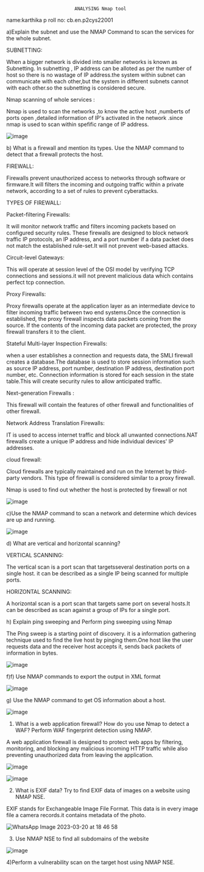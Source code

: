                              ANALYSING Nmap tool

 name:karthika p
 roll no: cb.en.p2cys22001


a)Explain the subnet and use the NMAP Command to scan the services for the whole subnet.
 
SUBNETTING:
 
When a bigger network is divided into smaller networks is known as Subnetting. In subnetting , IP address can be alloted as per the number of host so there is no wastage of IP address.the system within subnet can communicate with each other,but the system in different subnets cannot with each other.so the subnetting is considered secure. 

Nmap scanning of whole services :
 
Nmap is used to scan the networks ,to know the active host ,numberts of ports open ,detailed information of IP's activated in the network .since nmap is used to scan within spefific range of IP address.

![image](https://user-images.githubusercontent.com/122804908/226361305-7205825e-bc72-47fa-bf0a-4c8cbcc0661a.png)


b) What is a firewall and mention its types. Use the NMAP command to detect that a firewall protects  the host.

FIREWALL:

Firewalls prevent unauthorized access to networks through software or firmware.It will filters the incoming and outgoing traffic within a private network, according to a set of rules to  prevent cyberattacks. 

TYPES OF FIREWALL:

Packet-filtering Firewalls:

It will monitor network traffic and filters incoming packets based on configured security rules. These firewalls are designed to block network traffic IP protocols, an IP address, and a port number if a data packet does not match the established rule-set.It will not prevent web-based attacks.

Circuit-level Gateways:

This will operate at  session level  of the OSI model by verifying TCP  connections and sessions.it will  not prevent malicious data which contains perfect tcp connection.

Proxy Firewalls:

Proxy firewalls operate at the application layer as an intermediate device to filter incoming traffic between two end systems.Once the connection is established, the proxy firewall inspects data packets coming from the source. If the contents of the incoming data packet are protected, the proxy firewall transfers it to the client. 

Stateful Multi-layer Inspection Firewalls:

when a user establishes a connection and requests data, the SMLI firewall creates a database.The database is used to store session information such as source IP address, port number, destination IP address, destination port number, etc. Connection information is stored for each session in the state table.This will  create  security rules to allow anticipated traffic.

Next-generation Firewalls :

This firewall will contain the features of other firewall and functionalities of other firewall.

Network Address Translation  Firewalls:

IT is used to access internet traffic  and block all unwanted connections.NAT firewalls create a unique IP address and hide individual devices' IP addresses.

cloud firewall:

Cloud firewalls are typically maintained and run on the Internet by third-party vendors. This type of firewall is considered similar to a proxy firewall. 

Nmap is used to find out whether the host is protected by firewall or not

![image](https://user-images.githubusercontent.com/122804908/226339023-ca5e478a-0980-45dc-b6c8-69b706dfccfd.png)


c)Use the NMAP command to scan a network and determine which devices are up and running.

![image](https://user-images.githubusercontent.com/122804908/226363367-9fef3992-c5ab-41fe-8f37-05f0172b2f62.png)


d) What are vertical and horizontal scanning?

VERTICAL SCANNING:

The vertical scan is a port scan that targetsseveral destination ports on a single host. it can be  described as a single IP being scanned for multiple ports.

HORIZONTAL SCANNING:

A horizontal scan is a port scan that targets same port on several hosts.It can be described as scan against a group of IPs for a single port.

h) Explain ping sweeping and Perform ping sweeping using Nmap

The Ping sweep is a starting point of discovery. it is a information gathering technique used  to find the live host by pinging them.One host like the user requests data and the receiver host accepts it, sends back packets of information in bytes.

![image](https://user-images.githubusercontent.com/122804908/226365706-ff43dbfe-2cb9-4b03-89ae-e99fba2c94f9.png)


f)f) Use NMAP commands to export the output in XML format

![image](https://user-images.githubusercontent.com/122804908/226339866-f3eada99-f377-4fd0-8d8d-db8e0333e48f.png)


g) Use the NMAP command to get OS information about a host. 

![image](https://user-images.githubusercontent.com/122804908/226364829-2f8bddb3-854c-4e2f-a278-1f8343fd21f4.png)



1) What is a web application firewall? How do you use Nmap to detect a WAF? Perform WAF fingerprint detection using NMAP.

A web application firewall is designed to protect web apps by filtering, monitoring, and blocking any malicious incoming HTTP traffic while also preventing unauthorized data from leaving the application.

![image](https://user-images.githubusercontent.com/122804908/226346581-82e17c31-4237-4640-b500-9053bdfca197.png)

![image](https://user-images.githubusercontent.com/122804908/226347430-7b9eab12-daef-42ac-b358-95159c767680.png)


2) What is EXIF data? Try to find EXIF data of images on a website using NMAP NSE.

EXIF stands for Exchangeable Image File Format. This data is in every image file a camera records.it contains metadata of the photo.

![WhatsApp Image 2023-03-20 at 18 46 58](https://user-images.githubusercontent.com/122804908/226350220-d1f5756f-162c-4494-b99d-5f7b5ba83e85.jpg)


3) Use NMAP NSE to find all subdomains of the website

![image](https://user-images.githubusercontent.com/122804908/226353334-058d9676-f768-448e-b61c-5e4d3dde383a.png)

4)Perform a vulnerability scan on the target host using NMAP NSE.











